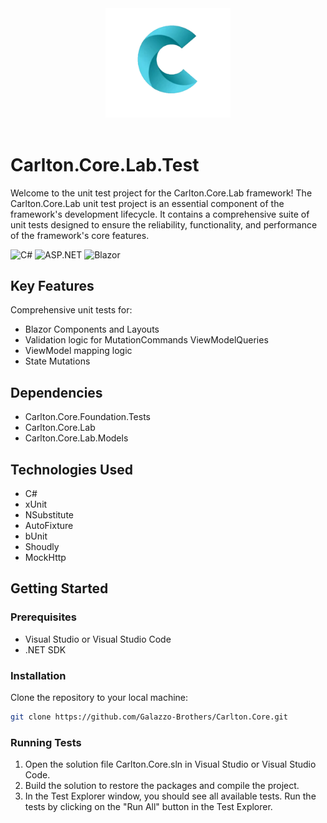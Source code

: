 <div align="center">
    <img src="../../../images/CarltonLogo.png" alt="Carlton Logo" width="200" />
</div>
</br>

# Carlton.Core.Lab.Test 

Welcome to the unit test project for the Carlton.Core.Lab framework!
The Carlton.Core.Lab unit test project is an essential component of the framework's development lifecycle. It contains a comprehensive suite of unit tests designed to ensure the reliability, functionality, and performance of the framework's core features.

![C#](https://img.shields.io/badge/language-C%23-blue)
![ASP.NET](https://img.shields.io/badge/ASP.NET-blue)
![Blazor](https://img.shields.io/badge/Blazor-blue)

## Key Features

Comprehensive unit tests for: 
* Blazor Components and Layouts
* Validation logic for MutationCommands ViewModelQueries
* ViewModel mapping logic
* State Mutations
  
## Dependencies

* Carlton.Core.Foundation.Tests
* Carlton.Core.Lab
* Carlton.Core.Lab.Models

## Technologies Used

* C#
* xUnit
* NSubstitute
* AutoFixture
* bUnit
* Shoudly
* MockHttp

## Getting Started

### Prerequisites

* Visual Studio or Visual Studio Code
* .NET SDK

### Installation

Clone the repository to your local machine:

```bash
git clone https://github.com/Galazzo-Brothers/Carlton.Core.git
```

### Running Tests
1. Open the solution file Carlton.Core.sln in Visual Studio or Visual Studio Code.
2. Build the solution to restore the packages and compile the project.
3. In the Test Explorer window, you should see all available tests.
Run the tests by clicking on the "Run All" button in the Test Explorer.
